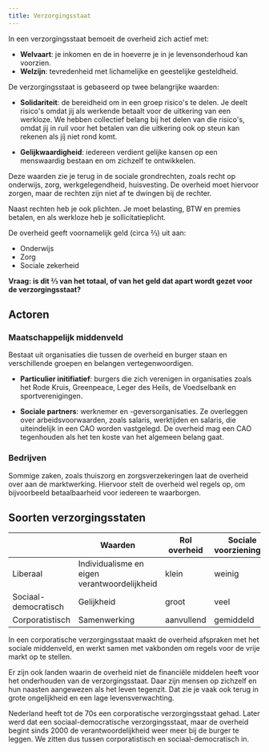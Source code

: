 ```yaml
---
title: Verzorgingsstaat
---
```


In een verzorgingsstaat bemoeit de overheid zich actief met:

- **Welvaart**: je inkomen en de in hoeverre je in je levensonderhoud kan voorzien.
- **Welzijn**: tevredenheid met lichamelijke en geestelijke gesteldheid.

De verzorgingsstaat is gebaseerd op twee belangrijke waarden:

- **Solidariteit**: de bereidheid om in een groep risico's te delen. Je deelt risico's omdat jij als werkende betaalt voor de uitkering van een werkloze. We hebben collectief belang bij het delen van die risico's, omdat jij in ruil voor het betalen van die uitkering ook op steun kan rekenen als jíj niet rond komt.

- **Gelijkwaardigheid**: iedereen verdient gelijke kansen op een menswaardig bestaan en om zichzelf te ontwikkelen.

Deze waarden zie je terug in de sociale grondrechten, zoals recht op onderwijs, zorg, werkgelegendheid, huisvesting. De overheid moet hiervoor zorgen, maar de rechten zijn niet af te dwingen bij de rechter.

Naast rechten heb je ook plichten. Je moet belasting, BTW en premies betalen, en als werkloze heb je sollicitatieplicht.

De overheid geeft voornamelijk geld (circa ⅔) uit aan:

- Onderwijs
- Zorg
- Sociale zekerheid

**Vraag: is dit ⅔ van het totaal, of van het geld dat apart wordt gezet voor de verzorgingsstaat?**

## Actoren

### Maatschappelijk middenveld

Bestaat uit organisaties die tussen de overheid en burger staan en verschillende groepen en belangen vertegenwoordigen.

- **Particulier initifiatief**: burgers die zich verenigen in organisaties zoals het Rode Kruis, Greenpeace, Leger des Heils, de Voedselbank en sportverenigingen.

- **Sociale partners**: werknemer en -geversorganisaties. Ze overleggen over arbeidsvoorwaarden, zoals salaris, werktijden en salaris, die uiteindelijk in een CAO worden vastgelegd. De overheid mag een CAO tegenhouden als het ten koste van het algemeen belang gaat.

### Bedrijven

Sommige zaken, zoals thuiszorg en zorgsverzekeringen laat de overheid over aan de marktwerking. Hiervoor stelt de overheid wel regels op, om bijvoorbeeld betaalbaarheid voor iedereen te waarborgen.

## Soorten verzorgingsstaten

|                      | Waarden                                      | Rol overheid | Sociale voorzieningen | Belastingen | Voorbeeld           |
|----------------------|----------------------------------------------|--------------|-----------------------|-------------|---------------------|
| Liberaal             | Individualisme en eigen verantwoordelijkheid | klein        | weinig                | laag        | De Verenigde Staten |
| Sociaal-democratisch | Gelijkheid                                   | groot        | veel                  | hoog        | Scandinavie         |
| Corporatistisch      | Samenwerking                                 | aanvullend   | gemiddeld             | hoog        | Duitsland           |

In een corporatische verzorgingsstaat maakt de overheid afspraken met het sociale middenveld, en werkt samen met vakbonden om regels voor de vrije markt op te stellen.

Er zijn ook landen waarin de overheid niet de financiële middelen heeft voor het onderhouden van de verzorgingsstaat. Daar zijn mensen op zichzelf en hun naasten aangewezen als het leven tegenzit. Dat zie je vaak ook terug in grote ongelijkheid en een lage levensverwachting.

Nederland heeft tot de 70s een corporatische verzorgingsstaat gehad. Later werd dat een sociaal-democratische verzorgingsstaat, maar de overheid begint sinds 2000 de verantwoordelijkheid weer meer bij de burger te leggen. We zitten dus tussen corporatistisch en sociaal-democratisch in.
